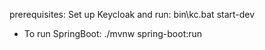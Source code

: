 prerequisites: Set up Keycloak and run: bin\kc.bat start-dev
- To run SpringBoot: ./mvnw spring-boot:run
